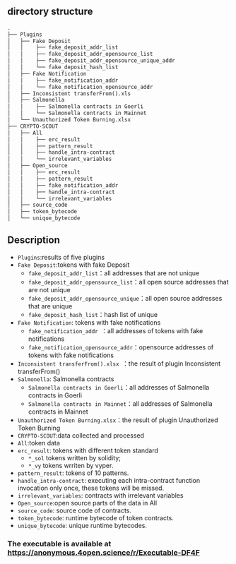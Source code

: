 
## directory structure

```txt
.
├── Plugins
│   ├── Fake Deposit  
│   │    ├── fake_deposit_addr_list   
│   │    ├── fake_deposit_addr_opensource_list    
│   │    ├── fake_deposit_addr_opensource_unique_addr    
│   │    └── fake_deposit_hash_list  
│   ├── Fake Notification
│   │    ├── fake_notification_addr 
│   │    └── fake_notification_opensource_addr   
│   ├── Inconsistent transferFrom().xls
│   ├── Salmonella
│   │    ├── Salmonella contracts in Goerli
│   │    └── Salmonella contracts in Mainnet
│   └── Unauthorized Token Burning.xlsx
├── CRYPTO-SCOUT
│   ├── All
│   │    ├── erc_result 
│   │    ├── pattern_result 
│   │    ├── handle_intra-contract 
│   │    └── irrelevant_variables  
│   ├── Open_source
│   │    ├── erc_result
│   │    ├── pattern_result 
│   │    ├── fake_notification_addr 
│   │    ├── handle_intra-contract 
│   │    └── irrelevant_variables 
│   ├── source_code    
│   ├── token_bytecode     
│   └── unique_bytecode
```

## Description
* `Plugins`:results of five plugins
 * `Fake Deposit`:tokens with fake Deposit
    - `fake_deposit_addr_list`：all addresses that are not unique
    - `fake_deposit_addr_opensource_list`：all open source addresses that are not unique
    - `fake_deposit_addr_opensource_unique`：all open source addresses that are unique
    - `fake_deposit_hash_list`：hash list of unique
 * `Fake Notification`: tokens with fake notifications
    - `fake_notification_addr `：all addresses of tokens with fake notifications
    - `fake_notification_opensource_addr`：opensource addresses of tokens with fake notifications
 * `Inconsistent transferFrom().xlsx `：the result of plugin Inconsistent transferFrom()
 * `Salmonella`: Salmonella contracts
    - `Salmonella contracts in Goerli`：all addresses of Salmonella contracts in Goerli
    - `Salmonella contracts in Mainnet`：all addresses of Salmonella contracts in Mainnet
 * `Unauthorized Token Burning.xlsx`：the result of plugin Unauthorized Token Burning
* `CRYPTO-SCOUT`:data collected and processed
 * `All`:token data
  * `erc_result`: tokens with different token standard
    - `*_sol` tokens written by solidity;
    - `*_vy` tokens wrriten by vyper.
  * `pattern_result`: tokens of 10 patterns.
  * `handle_intra-contract`: executing each intra-contract function invocation only once, these tokens will be missed.
  * `irrelevant_variables`: contracts with irrelevant variables
 * `Open_source`:open source parts of the data in All
 * `source_code`: source code of contracts.
 * `token_bytecode`: runtime bytecode of token contracts.
 * `unique_bytecode`: unique runtime bytecodes.

### The executable is available at https://anonymous.4open.science/r/Executable-DF4F
